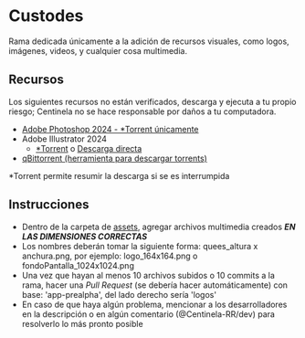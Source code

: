 # Custodes

Rama dedicada únicamente a la adición de recursos visuales, como logos, imágenes, videos, y cualquier cosa multimedia.

## Recursos

Los siguientes recursos no están verificados, descarga y ejecuta a tu propio riesgo; Centinela no se hace responsable por daños a tu computadora.

- [Adobe Photoshop 2024 - *Torrent únicamente](https://usersdrive.com/c82wqjmb8o20.html)
- Adobe Illustrator 2024
  - [*Torrent](https://usersdrive.com/oe0qgpauwxvv.html) o [Descarga directa](https://usersdrive.com/djt0vk53ezj9.html)
- [qBittorrent (herramienta para descargar torrents)](https://www.fosshub.com/qBittorrent.html)

*Torrent permite resumir la descarga si se es interrumpida

## Instrucciones
- Dentro de la carpeta de [assets](/assets/), agregar archivos multimedia creados *__EN LAS DIMENSIONES CORRECTAS__*
- Los nombres deberán tomar la siguiente forma: quees_altura x anchura.png, por ejemplo: logo_164x164.png o fondoPantalla_1024x1024.png
- Una vez que hayan al menos 10 archivos subidos o 10 commits a la rama, hacer una _Pull Request_ (se debería hacer automáticamente) con base: 'app-prealpha', del lado derecho sería 'logos'
- En caso de que haya algún problema, mencionar a los desarrolladores en la descripción o en algún comentario (@Centinela-RR/dev) para resolverlo lo más pronto posible